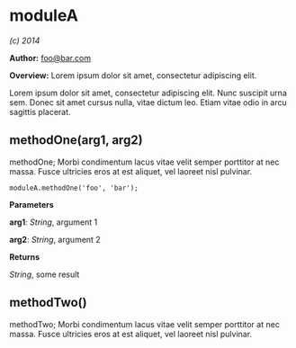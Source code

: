 moduleA
=======
*(c) 2014*

**Author:** foo@bar.com

**Overview:** Lorem ipsum dolor sit amet, consectetur adipiscing elit.

Lorem ipsum dolor sit amet, consectetur adipiscing elit. Nunc suscipit urna sem. Donec sit amet
cursus nulla, vitae dictum leo. Etiam vitae odio in arcu sagittis placerat.




methodOne(arg1, arg2)
---------------------
methodOne; Morbi condimentum lacus vitae velit semper porttitor at nec massa.
Fusce ultricies eros at est aliquet, vel laoreet nisl pulvinar.

``
moduleA.methodOne('foo', 'bar');
``



**Parameters**

**arg1**:  *String*,  argument 1

**arg2**:  *String*,  argument 2

**Returns**

*String*,  some result

methodTwo()
-----------
methodTwo; Morbi condimentum lacus vitae velit semper porttitor at nec massa.
Fusce ultricies eros at est aliquet, vel laoreet nisl pulvinar.


